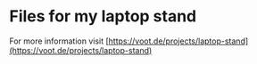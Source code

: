 # Files for my laptop stand

For more information visit [https://voot.de/projects/laptop-stand](https://voot.de/projects/laptop-stand)